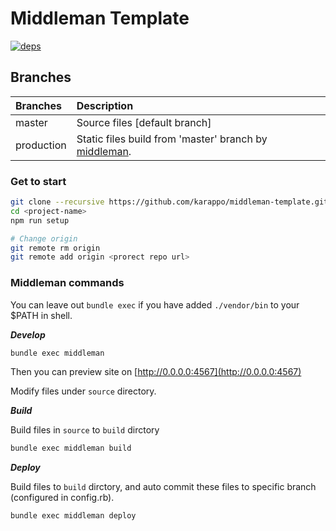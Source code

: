 

# Middleman Template

[![deps][deps]][deps-url]

## Branches

| Branches   | Description |
|:-----------|:------------|
| master     | Source files [default branch] |
| production | Static files build from 'master' branch by [middleman](http://middlemanapp.com/jp/). |

### Get to start

```sh
git clone --recursive https://github.com/karappo/middleman-template.git <project-name>
cd <project-name>
npm run setup

# Change origin
git remote rm origin
git remote add origin <prorect repo url>
```


### Middleman commands

You can leave out `bundle exec` if you have added `./vendor/bin` to your $PATH in shell.

***Develop***

```sh
bundle exec middleman
```

Then you can preview site on [http://0.0.0.0:4567](http://0.0.0.0:4567)

Modify files under `source` directory.


***Build***

Build files in `source` to `build` dirctory

```sh
bundle exec middleman build
```

***Deploy***

Build files to `build` dirctory, and auto commit these files to specific branch (configured in config.rb).

```sh
bundle exec middleman deploy
```

[deps]: https://img.shields.io/david/naokazuterada/middleman-template.svg
[deps-url]: https://david-dm.org/naokazuterada/middleman-template
